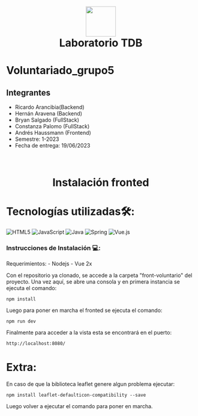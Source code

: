 <div align="center">
      <h1> <img src="https://th.bing.com/th/id/R.70c11b59c144e8d8af1a292274043105?rik=qsIhI%2f3hvZdFJQ&pid=ImgRaw&r=0" width="80px"><br/>Laboratorio TDB </h1>
     </div>

# Voluntariado_grupo5

## Integrantes
- Ricardo Arancibia(Backend)
- Hernán Aravena (Backend)
- Bryan Salgado (FullStack)
- Constanza Palomo (FullStack)
- Andrés Haussmann (Frontend)
- Semestre: 1-2023
- Fecha de entrega: 19/06/2023


<div align="center">
      <h1> <br/>Instalación fronted </h1>
     </div>

# Tecnologías utilizadas🛠:
 ![HTML5](https://img.shields.io/badge/html5-%23E34F26.svg?style=for-the-badge&logo=html5&logoColor=white) ![JavaScript](https://img.shields.io/badge/javascript-%23323330.svg?style=for-the-badge&logo=javascript&logoColor=%23F7DF1E) ![Java](https://img.shields.io/badge/java-%23ED8B00.svg?style=for-the-badge&logo=java&logoColor=white) ![Spring](https://img.shields.io/badge/spring-%236DB33F.svg?style=for-the-badge&logo=spring&logoColor=white) ![Vue.js](https://img.shields.io/badge/vuejs-%2335495e.svg?style=for-the-badge&logo=vuedotjs&logoColor=%234FC08D) 
   

### Instrucciones de Instalación 💻:
Requerimientos:
    - Nodejs
    - Vue 2x

Con el repositorio ya clonado, se accede a la carpeta "front-voluntario" del proyecto. Una vez aquí, se abre una consola y en primera instancia se ejecuta el comando:
```
npm install
```
Luego para poner en marcha el fronted se ejecuta el comando:
```
npm run dev
```
Finalmente para acceder a la vista esta se encontrará en el puerto:
```
http://localhost:8080/
```

# Extra:
En caso de que la biblioteca leaflet genere algun problema ejecutar:
```
npm install leaflet-defaulticon-compatibility --save
```
Luego volver a ejecutar el comando para poner en marcha.
